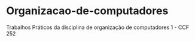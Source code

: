 # Organizacao-de-computadores
Trabalhos Práticos da disciplina de organização de computadores 1 - CCF 252
